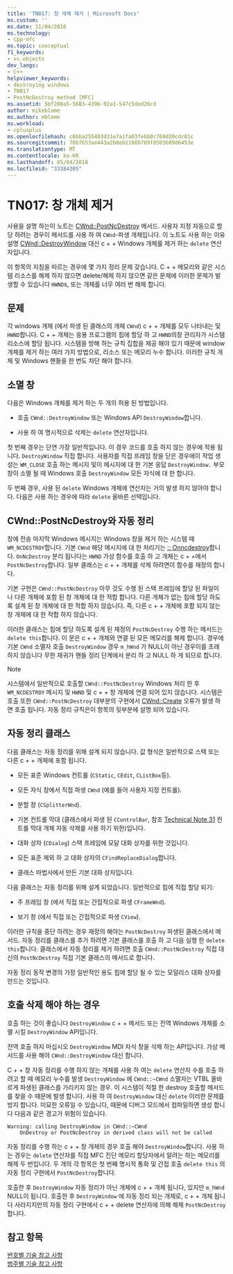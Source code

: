 ```yaml
---
title: 'TN017: 창 개체 제거 | Microsoft Docs'
ms.custom: ''
ms.date: 11/04/2016
ms.technology:
- cpp-mfc
ms.topic: conceptual
f1_keywords:
- vc.objects
dev_langs:
- C++
helpviewer_keywords:
- destroying windows
- TN017
- PostNcDestroy method [MFC]
ms.assetid: 5bf208a5-5683-439b-92a1-547c5ded26cd
author: mikeblome
ms.author: mblome
ms.workload:
- cplusplus
ms.openlocfilehash: c6bba255403d31e7a1fa03febb0c760d20cdc81c
ms.sourcegitcommit: 76b7653ae443a2b8eb1186b789f8503609d6453e
ms.translationtype: MT
ms.contentlocale: ko-KR
ms.lasthandoff: 05/04/2018
ms.locfileid: "33384305"
---
```

# <a name="tn017-destroying-window-objects"></a>TN017: 창 개체 제거
사용을 설명 하는이 노트는 [CWnd::PostNcDestroy](../mfc/reference/cwnd-class.md#postncdestroy) 메서드. 사용자 지정 자동으로 할당 하려는 경우이 메서드를 사용 하 여 `CWnd`-파생 개체입니다. 이 노트도 사용 하는 이유 설명 [CWnd::DestroyWindow](../mfc/reference/cwnd-class.md#destroywindow) 대신 c + + Windows 개체를 제거 하는 `delete` 연산자입니다.  
  
 이 항목의 지침을 따르는 경우에 몇 가지 정리 문제 갖습니다. C + + 메모리와 같은 시스템 리소스를 해제 하지 않으면 delete/해제 하지 않으면 같은 문제에 이러한 문제가 발생할 수 있습니다 `HWND`s, 또는 개체를 너무 여러 번 해제 합니다.  
  
## <a name="the-problem"></a>문제  
 각 windows 개체 (에서 파생 된 클래스의 개체 `CWnd`) c + + 개체를 모두 나타내는 및 `HWND`합니다. C + + 개체는 응용 프로그램의 힙에 할당 하 고 `HWND`의창 관리자가 시스템 리소스에 할당 됩니다. 시스템을 방해 하는 규칙 집합을 제공 해야 있기 때문에 window 개체를 제거 하는 여러 가지 방법으로, 리소스 또는 메모리 누수 합니다. 이러한 규칙 개체 및 Windows 핸들을 한 번도 차단 해야 합니다.  
  
## <a name="destroying-windows"></a>소멸 창  
 다음은 Windows 개체를 제거 하는 두 개의 허용 된 방법입니다.  
  
-   호출 `CWnd::DestroyWindow` 또는 Windows API `DestroyWindow`합니다.  
  
-   사용 하 여 명시적으로 삭제는 `delete` 연산자입니다.  
  
 첫 번째 경우는 단연 가장 일반적입니다. 이 경우 코드를 호출 하지 않는 경우에 적용 됩니다. `DestroyWindow` 직접 합니다. 사용자를 직접 프레임 창을 닫은 경우에이 작업 생성는 `WM_CLOSE` 호출 하는 메시지 및이 메시지에 대 한 기본 응답 `DestroyWindow.` 부모 창이 소멸 될 때 Windows 호출 `DestroyWindow` 모든 자식에 대 한 합니다.  
  
 두 번째 경우, 사용 된 `delete` Windows 개체에 연산자는 거의 발생 하지 않아야 합니다. 다음은 사용 하는 경우에 따라 `delete` 올바른 선택입니다.  
  
## <a name="auto-cleanup-with-cwndpostncdestroy"></a>CWnd::PostNcDestroy와 자동 정리  
 창에 전송 마지막 Windows 메시지는 Windows 창을 제거 하는 시스템 때 `WM_NCDESTROY`합니다. 기본 `CWnd` 해당 메시지에 대 한 처리기는 [:: Onncdestroy](../mfc/reference/cwnd-class.md#onncdestroy)합니다. `OnNcDestroy` 분리 됩니다는 `HWND` 가상 함수를 호출 하 고 개체는 c + +에서 `PostNcDestroy`합니다. 일부 클래스는 c + + 개체를 삭제 하려면이 함수를 재정의 합니다.  
  
 기본 구현은 `CWnd::PostNcDestroy` 아무 것도 수행 된 스택 프레임에 할당 된 파일이 나 다른 개체에 포함 된 창 개체에 대 한 적합 합니다. 다른 개체가 없는 힙에 할당 하도록 설계 된 창 개체에 대 한 적합 하지 않습니다. 즉, 다른 c + + 개체에 포함 되지 않는 창 개체에 대 한 적합 하지 않습니다.  
  
 이러한 클래스는 힙에 할당 하도록 설계 된 재정의 `PostNcDestroy` 수행 하는 메서드는 `delete this`합니다. 이 문은 c + + 개체와 연결 된 모든 메모리를 해제 합니다. 경우에 기본 `CWnd` 소멸자 호출 `DestroyWindow` 경우 `m_hWnd` 가 NULL이 아닌 경우이를 초래 하지 않습니다 무한 재귀가 핸들 정리 단계에서 분리 하 고 NULL 하 게 되므로 합니다.  
  
> [!NOTE]
>  시스템에서 일반적으로 호출할 `CWnd::PostNcDestroy` Windows 처리 한 후 `WM_NCDESTROY` 메시지 및 `HWND` 및 c + + 창 개체에 연결 되어 있지 않습니다. 시스템은 호출 또한 `CWnd::PostNcDestroy` 대부분의 구현에서 [CWnd::Create](../mfc/reference/cwnd-class.md#create) 오류가 발생 하면 호출 됩니다. 자동 정리 규칙은이 항목의 뒷부분에 설명 되어 있습니다.  
  
## <a name="auto-cleanup-classes"></a>자동 정리 클래스  
 다음 클래스는 자동 정리를 위해 설계 되지 않습니다. 값 형식은 일반적으로 스택 또는 다른 c + + 개체에 포함 됩니다.  
  
-   모든 표준 Windows 컨트롤 (`CStatic`, `CEdit`, `CListBox`등).  
  
-   모든 자식 창에서 직접 파생 `CWnd` (예를 들어 사용자 지정 컨트롤).  
  
-   분할 창 (`CSplitterWnd`).  
  
-   기본 컨트롤 막대 (클래스에서 파생 된 `CControlBar`, 참조 [Technical Note 31](../mfc/tn031-control-bars.md) 컨트롤 막대 개체 자동 삭제를 사용 하기 위한)입니다.  
  
-   대화 상자 (`CDialog`) 스택 프레임에 모달 대화 상자를 위한 것입니다.  
  
-   모든 표준 제외 하 고 대화 상자의 `CFindReplaceDialog`합니다.  
  
-   클래스 마법사에서 만든 기본 대화 상자입니다.  
  
 다음 클래스는 자동 정리를 위해 설계 되었습니다. 일반적으로 힙에 직접 할당 되기:  
  
-   주 프레임 창 (에서 직접 또는 간접적으로 파생 `CFrameWnd`).  
  
-   보기 창 (에서 직접 또는 간접적으로 파생 `CView`).  
  
 이러한 규칙을 중단 하려는 경우 재정의 해야는 `PostNcDestroy` 파생된 클래스에서 메서드. 자동 정리를 클래스를 추가 하려면 기본 클래스를 호출 하 고 다음 실행 한 `delete this`합니다. 클래스에서 자동 정리를 제거 하려면 호출 `CWnd::PostNcDestroy` 직접 대신의 `PostNcDestroy` 직접 기본 클래스의 메서드로 합니다.  
  
 자동 정리 동작 변경의 가장 일반적인 용도 힙에 할당 될 수 있는 모덜리스 대화 상자를 만드는 것입니다.  
  
## <a name="when-to-call-delete"></a>호출 삭제 해야 하는 경우  
 호출 하는 것이 좋습니다 `DestroyWindow` c + + 메서드 또는 전역 Windows 개체를 소멸 시킬 `DestroyWindow` API입니다.  
  
 전역 호출 하지 마십시오 `DestroyWindow` MDI 자식 창을 삭제 하는 API입니다. 가상 메서드를 사용 해야 `CWnd::DestroyWindow` 대신 합니다.  
  
 C + + 창 자동 정리를 수행 하지 않는 개체를 사용 하 여는 `delete` 연산자 수를 호출 하려고 할 때 메모리 누수를 발생 `DestroyWindow` 에 `CWnd::~CWnd` 소멸자는 VTBL 올바르게 파생된 클래스를 가리키지 않는 경우. 이 시스템이 적절 한 destroy 호출할 메서드를 찾을 수 때문에 발생 합니다. 사용 하 여 `DestroyWindow` 대신 `delete` 이러한 문제를 방지 합니다. 미묘한 오류일 수 있습니다, 때문에 디버그 모드에서 컴파일하면 생성 합니다 다음과 같은 경고가 위험이 있습니다.  
  
```  
Warning: calling DestroyWindow in CWnd::~CWnd  
    OnDestroy or PostNcDestroy in derived class will not be called  
```  
  
 자동 정리를 수행 하는 c + + 창 개체의 경우 호출 해야 `DestroyWindow`합니다. 사용 하는 경우는 `delete` 연산자를 직접 MFC 진단 메모리 할당자에서 알려는 하는 메모리를 해제 두 번입니다. 두 개의 각 항목은 첫 번째 명시적 통화 및 간접 호출 `delete this` 의 자동 정리 구현에서 `PostNcDestroy`합니다.  
  
 호출한 후 `DestroyWindow` 자동 정리가 아닌 개체에 c + + 개체 됩니다, 있지만 `m_hWnd` NULL이 됩니다. 호출한 후 `DestroyWindow` 에 자동 정리 되는 개체로, c + + 개체 됩니다 사라지지만의 자동 정리 구현에서 c + + delete 연산자에 의해 해제 `PostNcDestroy`합니다.  
  
## <a name="see-also"></a>참고 항목  
 [번호별 기술 참고 사항](../mfc/technical-notes-by-number.md)   
 [범주별 기술 참고 사항](../mfc/technical-notes-by-category.md)

